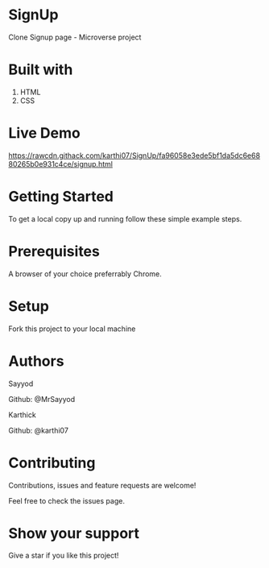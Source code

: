 # SignUp
Clone Signup page - Microverse project

# Built with
1. HTML
2. CSS

# Live Demo 

https://rawcdn.githack.com/karthi07/SignUp/fa96058e3ede5bf1da5dc6e6880265b0e931c4ce/signup.html

# Getting Started
To get a local copy up and running follow these simple example steps.

# Prerequisites
A browser of your choice preferrably Chrome.

# Setup
Fork this project to your local machine

# Authors
Sayyod

Github: @MrSayyod

Karthick

Github: @karthi07

# Contributing
Contributions, issues and feature requests are welcome!

Feel free to check the issues page.

# Show your support
Give a star if you like this project! 
